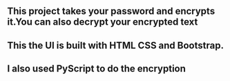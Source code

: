 ## This project takes your password and encrypts it.You can also decrypt your encrypted text

## This the UI is built with HTML CSS and Bootstrap.
## I also used PyScript to do the encryption